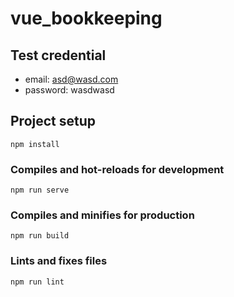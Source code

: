 # vue_bookkeeping


## Test credential
- email: asd@wasd.com
- password: wasdwasd


## Project setup
```
npm install
```

### Compiles and hot-reloads for development
```
npm run serve
```

### Compiles and minifies for production
```
npm run build
```

### Lints and fixes files
```
npm run lint
```

